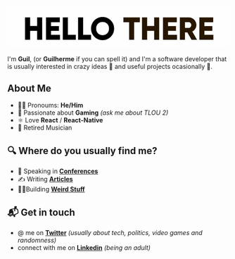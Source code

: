 <!-- # Hello, nerds 🤓 -->

![hello there](/title.gif)

I'm **Guil**, (or **Guilherme** if you can spell it) and I'm a software developer that is usually interested in crazy ideas 🦄 and useful projects ocasionally 🤖.

## About Me

* 🧑‍🎤 Pronoums: **He/Him**
* 👾 Passionate about **Gaming** *(ask me about TLOU 2)*
* ⚛️ Love **React** / **React-Native**
* 🎼 Retired Musician

## 🔍 Where do you usually find me?

* 🎤 Speaking in **[Conferences](https://www.youtube.com/watch?v=otDl8PGYT4s)**
* ✍️ Writing **[Articles](https://gvarandas.me/blog)**
* 👷‍♂️Building **[Weird Stuff](https://gvarandas.me)**</p>

## 📬 Get in touch
* @ me on **[Twitter](https://twitter.com/jgvarandas)** *(usually about tech, politics, video games and randomness)*
* connect with me on **[Linkedin](https://www.linkedin.com/in/guilhermevarandas/)** *(being an adult)*

<!--
**gvarandas/gvarandas** is a ✨ _special_ ✨ repository because its `README.md` (this file) appears on your GitHub profile.

Here are some ideas to get you started:

- 🔭 I’m currently working on ...
- 🌱 I’m currently learning ...
- 👯 I’m looking to collaborate on ...
- 🤔 I’m looking for help with ...
- 💬 Ask me about ...
- 📫 How to reach me: ...
- 😄 Pronouns: ...
- ⚡ Fun fact: ...
-->
